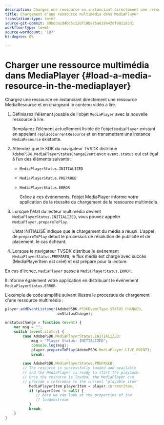 ```yaml
---
description: Chargez une ressource en instanciant directement une ressource MediaResource et en chargeant le contenu vidéo à lire.
title: Chargement d’une ressource multimédia dans MediaPlayer
translation-type: tm+mt
source-git-commit: 89bdda1d4bd5c126f19ba75a819942df901183d1
workflow-type: tm+mt
source-wordcount: '187'
ht-degree: 0%

---
```



# Charger une ressource multimédia dans MediaPlayer {#load-a-media-resource-in-the-mediaplayer}

Chargez une ressource en instanciant directement une ressource MediaResource et en chargeant le contenu vidéo à lire.

1. Définissez l&#39;élément jouable de l&#39;objet `MediaPlayer` avec la nouvelle ressource à lire.

   Remplacez l’élément actuellement lisible de l’objet `MediaPlayer` existant en appelant `replaceCurrentResource` et en transmettant une instance `MediaResource` existante.

1. Attendez que le SDK du navigateur TVSDK distribue `AdobePSDK.MediaPlayerStatusChangeEvent` avec `event.status` qui est égal à l’un des éléments suivants :

   * `MediaPlayerStatus.INITIALIZED`
   * `MediaPlayerStatus.PREPARED`
   * `MediaPlayerStatus.ERROR`

      Grâce à ces événements, l’objet MediaPlayer informe votre application de la réussite du chargement de la ressource multimédia.

1. Lorsque l&#39;état du lecteur multimédia devient `MediaPlayerStatus.INITIALIZED`, vous pouvez appeler `MediaPlayer.prepareToPlay`.

   L’état INITIALISÉ indique que le chargement du média a réussi. L&#39;appel de `prepareToPlay` début le processus de résolution de publicité et de placement, le cas échéant.
1. Lorsque le navigateur TVSDK distribue le événement `MediaPlayerStatus.PREPARED`, le flux média est chargé avec succès (MediaPlayerItem est créé) et est préparé pour la lecture.

En cas d&#39;échec, `MediaPlayer` passe à `MediaPlayerStatus.ERROR`.

Il informe également votre application en distribuant le événement `MediaPlayerStatus.ERROR`.

><!--<a id="example_3774607C6F08473282CF0CB7F3D82373"></a>-->


L’exemple de code simplifié suivant illustre le processus de chargement d’une ressource multimédia :

```js
player.addEventListener(AdobePSDK.PSDKEventType.STATUS_CHANGED,  
                        onStatusChange); 
 
onStatusChange = function (event) { 
    var msg = ""; 
    switch (event.status) { 
        case AdobePSDK.MediaPlayerStatus.INITIALIZED: 
            msg = "Player Status: INITIALIZED"; 
            console.log(msg); 
            player.prepareToPlay(AdobePSDK.MediaPlayer.LIVE_POINT); 
            break; 
 
        case AdobePSDK.MediaPlayerStatus.PREPARED: 
        // The resource is successfully loaded and available 
        // and the MediaPlayer is ready to start the playback. 
        // Once the resource is loaded, the MediaPlayer can 
        // provide a reference to the current "playable item" 
           MediaPlayerItem playerItem = player.currentItem; 
           if (playerItem != null) {  
              // here we can look at the properties of the  
              // loadedstream 
           } 
           break; 
    } 
}
```
